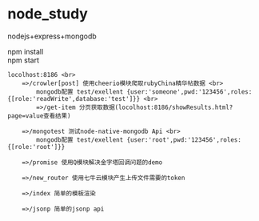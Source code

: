 # node_study
nodejs+express+mongodb

 npm install <br>npm start 

	locolhost:8186 <br>
		=>/crowler[post] 使用cheerio模块爬取rubyChina精华帖数据 <br> 
			mongodb配置 test/exellent {user:'someone',pwd:'123456',roles:{[role:'readWrite',database:'test']}} <br> 
			=>/get-item 分页获取数据(locolhost:8186/showResults.html?page=value查看结果)

		=>/mongotest 测试node-native-mongodb Api <br> 
			mongodb配置 test/exellent {user:'root',pwd:'123456',roles:{[role:'root']}}

		=>/promise 使用Q模块解决金字塔回调问题的demo 

		=>/new_router 使用七牛云模块产生上传文件需要的token

		=>/index 简单的模板渲染

		=>/jsonp 简单的jsonp api
